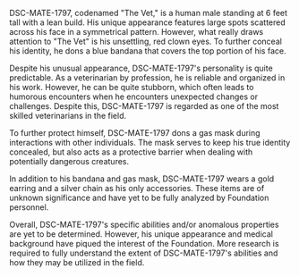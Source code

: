 DSC-MATE-1797, codenamed "The Vet," is a human male standing at 6 feet tall with a lean build. His unique appearance features large spots scattered across his face in a symmetrical pattern. However, what really draws attention to "The Vet" is his unsettling, red clown eyes. To further conceal his identity, he dons a blue bandana that covers the top portion of his face.

Despite his unusual appearance, DSC-MATE-1797's personality is quite predictable. As a veterinarian by profession, he is reliable and organized in his work. However, he can be quite stubborn, which often leads to humorous encounters when he encounters unexpected changes or challenges. Despite this, DSC-MATE-1797 is regarded as one of the most skilled veterinarians in the field.

To further protect himself, DSC-MATE-1797 dons a gas mask during interactions with other individuals. The mask serves to keep his true identity concealed, but also acts as a protective barrier when dealing with potentially dangerous creatures.

In addition to his bandana and gas mask, DSC-MATE-1797 wears a gold earring and a silver chain as his only accessories. These items are of unknown significance and have yet to be fully analyzed by Foundation personnel. 

Overall, DSC-MATE-1797's specific abilities and/or anomalous properties are yet to be determined. However, his unique appearance and medical background have piqued the interest of the Foundation. More research is required to fully understand the extent of DSC-MATE-1797's abilities and how they may be utilized in the field.